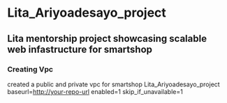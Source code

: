# Lita_Ariyoadesayo_project
## Lita mentorship project showcasing scalable web infastructure for smartshop
### Creating Vpc
created a public and private vpc for smartshop
Lita_Ariyoadesayo_project
baseurl=[http://your-repo-url](https://github.com/Obadaradesayo/Lita_Ariyoadesayo_project/edit/main/README.md)
enabled=1
skip_if_unavailable=1
